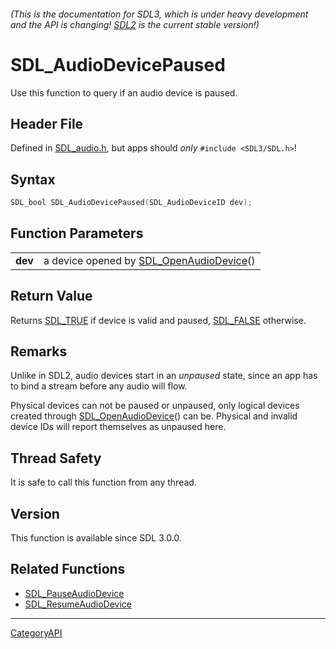 ###### (This is the documentation for SDL3, which is under heavy development and the API is changing! [SDL2](https://wiki.libsdl.org/SDL2/) is the current stable version!)
# SDL_AudioDevicePaused

Use this function to query if an audio device is paused.

## Header File

Defined in [SDL_audio.h](https://github.com/libsdl-org/SDL/blob/main/include/SDL3/SDL_audio.h), but apps should _only_ `#include <SDL3/SDL.h>`!

## Syntax

```c
SDL_bool SDL_AudioDevicePaused(SDL_AudioDeviceID dev);

```

## Function Parameters

|             |                                                                 |
| ----------- | --------------------------------------------------------------- |
| **dev**     | a device opened by [SDL_OpenAudioDevice](SDL_OpenAudioDevice)() |

## Return Value

Returns [SDL_TRUE](SDL_TRUE) if device is valid and paused,
[SDL_FALSE](SDL_FALSE) otherwise.

## Remarks

Unlike in SDL2, audio devices start in an _unpaused_ state, since an app
has to bind a stream before any audio will flow.

Physical devices can not be paused or unpaused, only logical devices
created through [SDL_OpenAudioDevice](SDL_OpenAudioDevice)() can be.
Physical and invalid device IDs will report themselves as unpaused here.

## Thread Safety

It is safe to call this function from any thread.

## Version

This function is available since SDL 3.0.0.

## Related Functions

* [SDL_PauseAudioDevice](SDL_PauseAudioDevice)
* [SDL_ResumeAudioDevice](SDL_ResumeAudioDevice)

----
[CategoryAPI](CategoryAPI)

